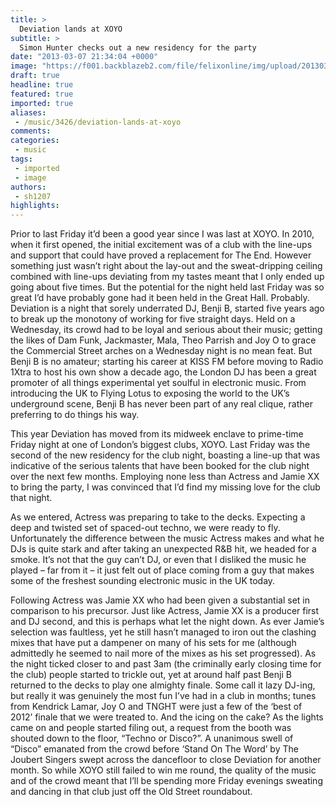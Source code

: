 ```yaml
---
title: >
  Deviation lands at XOYO
subtitle: >
  Simon Hunter checks out a new residency for the party
date: "2013-03-07 21:34:04 +0000"
image: "https://f001.backblazeb2.com/file/felixonline/img/upload/201303072131-txl11-jamie-xx-benji-b-xoyo-deviation1.jpg"
draft: true
headline: true
featured: true
imported: true
aliases:
 - /music/3426/deviation-lands-at-xoyo
comments:
categories:
 - music
tags:
 - imported
 - image
authors:
 - sh1207
highlights:
---
```


Prior to last Friday it’d been a good year since I was last at XOYO. In 2010, when it first opened, the initial excitement was of a club with the line-ups and support that could have proved a replacement for The End. However something just wasn’t right about the lay-out and the sweat-dripping ceiling combined with line-ups deviating from my tastes meant that I only ended up going about five times. But the potential for the night held last Friday was so great I’d have probably gone had it been held in the Great Hall. Probably.
 Deviation is a night that sorely underrated DJ, Benji B, started five years ago to break up the monotony of working for five straight days. Held on a Wednesday, its crowd had to be loyal and serious about their music; getting the likes of Dam Funk, Jackmaster, Mala, Theo Parrish and Joy O to grace the Commercial Street arches on a Wednesday night is no mean feat. But Benji B is no amateur; starting his career at KISS FM before moving to Radio 1Xtra to host his own show a decade ago, the London DJ has been a great promoter of all things experimental yet soulful in electronic music. From introducing the UK to Flying Lotus to exposing the world to the UK’s underground scene, Benji B has never been part of any real clique, rather preferring to do things his way.

This year Deviation has moved from its midweek enclave to prime-time Friday night at one of London’s biggest clubs, XOYO. Last Friday was the second of the new residency for the club night, boasting a line-up that was indicative of the serious talents that have been booked for the club night over the next few months. Employing none less than Actress and Jamie XX to bring the party, I was convinced that I’d find my missing love for the club that night.

As we entered, Actress was preparing to take to the decks. Expecting a deep and twisted set of spaced-out techno, we were ready to fly. Unfortunately the difference between the music Actress makes and what he DJs is quite stark and after taking an unexpected R&B hit, we headed for a smoke. It’s not that the guy can’t DJ, or even that I disliked the music he played – far from it – it just felt out of place coming from a guy that makes some of the freshest sounding electronic music in the UK today.

Following Actress was Jamie XX who had been given a substantial set in comparison to his precursor. Just like Actress, Jamie XX is a producer first and DJ second, and this is perhaps what let the night down. As ever Jamie’s selection was faultless, yet he still hasn’t managed to iron out the clashing mixes that have put a dampener on many of his sets for me (although admittedly he seemed to nail more of the mixes as his set progressed). As the night ticked closer to and past 3am (the criminally early closing time for the club) people started to trickle out, yet at around half past Benji B returned to the decks to play one almighty finale. Some call it lazy DJ-ing, but really it was genuinely the most fun I’ve had in a club in months; tunes from Kendrick Lamar, Joy O and TNGHT were just a few of the ‘best of 2012’ finale that we were treated to. And the icing on the cake? As the lights came on and people started filing out, a request from the booth was shouted down to the floor, “Techno or Disco?”. A unanimous swell of “Disco” emanated from the crowd before ‘Stand On The Word’ by The Joubert Singers swept across the dancefloor to close Deviation for another month.
 So while XOYO still failed to win me round, the quality of the music and of the crowd meant that I’ll be spending more Friday evenings sweating and dancing in that club just off the Old Street roundabout.
